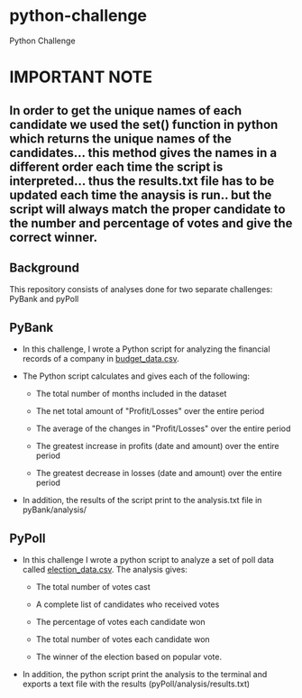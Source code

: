 # python-challenge
Python Challenge
# IMPORTANT NOTE
## In order to get the unique names of each candidate we used the set() function in python which returns the unique names of the candidates... this method gives the names in a different order each time the script is interpreted... thus the results.txt file has to be updated each time the anaysis is run.. but the script will always match the proper candidate to the number and percentage of votes and give the correct winner.

## Background
This repository consists of analyses done for two separate challenges: PyBank and pyPoll 

## PyBank
* In this challenge, I wrote a Python script for analyzing the financial records of a company in [budget_data.csv](PyBank/Resources/budget_data.csv). 
* The Python script calculates and gives each of the following:

  * The total number of months included in the dataset
 
  * The net total amount of "Profit/Losses" over the entire period

  * The average of the changes in "Profit/Losses" over the entire period

  * The greatest increase in profits (date and amount) over the entire period

  * The greatest decrease in losses (date and amount) over the entire period

* In addition, the results of the script print to the analysis.txt file in pyBank/analysis/

## PyPoll

* In this challenge I wrote a python script to analyze a set of poll data called [election_data.csv](PyPoll/Resources/election_data.csv).
The analysis gives: 

  * The total number of votes cast

  * A complete list of candidates who received votes

  * The percentage of votes each candidate won

  * The total number of votes each candidate won

  * The winner of the election based on popular vote.

* In addition, the python script print the analysis to the terminal and exports a text file with the results (pyPoll/analysis/results.txt) 



